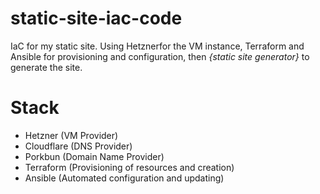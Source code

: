 # static-site-iac-code
IaC for my static site. Using Hetznerfor the VM instance, Terraform and Ansible for provisioning and configuration, then *{static site generator}* to generate the site.

# Stack
- Hetzner (VM Provider)
- Cloudflare (DNS Provider)
- Porkbun (Domain Name Provider)
- Terraform (Provisioning of resources and creation)
- Ansible (Automated configuration and updating)

